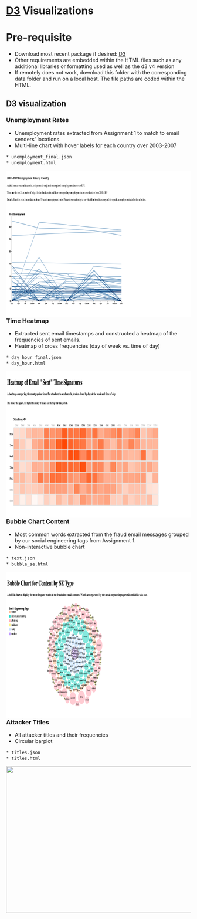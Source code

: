 [D3](https://d3js.org/) Visualizations
===



Pre-requisite
===
- Download most recent package if desired: [D3](https://d3js.org)
- Other requirements are embedded within the HTML files such as any additional libraries or formatting used as well as the d3 v4 version
- If remotely does not work, download this folder with the corresponding data folder and run on a local host. The file paths are coded within the HTML.


D3 visualization
----------------

### Unemployment Rates
- Unemployment rates extracted from Assignment 1 to match to email senders' locations.
- Multi-line chart with hover labels for each country over 2003-2007
```
* unemployment_final.json
* unemployment.html
```

<img src="https://github.com/mthompson64/DSCI550_Assignment3/blob/main/d3/unemployment.png" width = "600px" height = "400px" style = "float:left">


### Time Heatmap
- Extracted sent email timestamps and constructed a heatmap of the frequencies of sent emails.
- Heatmap of cross frequencies (day of week vs. time of day)
```
* day_hour_final.json
* day_hour.html
```

<img src="https://github.com/mthompson64/DSCI550_Assignment3/blob/main/d3/heatmap.png" width = "600px" height = "400px" style = "float:left">

### Bubble Chart Content
- Most common words extracted from the fraud email messages grouped by our social engineering tags from Assignment 1.
- Non-interactive bubble chart 
```
* text.json
* bubble_se.html
```

<img src="https://github.com/mthompson64/DSCI550_Assignment3/blob/main/d3/bubble_chart.png" width = "600px" height = "400px" style = "float:left">

### Attacker Titles
- All attacker titles and their frequencies
- Circular barplot 
```
* titles.json
* titles.html
```

<img src="https://github.com/mthompson64/DSCI550_Assignment3/blob/main/d3/titles.png" width = "600px" height = "400px" style = "float:left">



